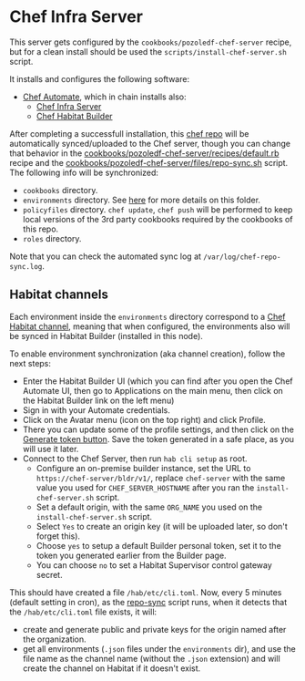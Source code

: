 # Chef Infra Server

This server gets configured by the `cookbooks/pozoledf-chef-server` recipe, but for a
clean install should be used the `scripts/install-chef-server.sh` script.

It installs and configures the following software:

- [Chef Automate](https://docs.chef.io/automate/infra_server/), which in chain installs also:
  - [Chef Infra Server](https://docs.chef.io/server/)
  - [Chef Habitat Builder](https://docs.chef.io/habitat/builder_overview/)

After completing a successfull installation, this [chef repo](https://docs.chef.io/chef_repo/) 
will be automatically synced/uploaded to the Chef server, though you can change that behavior
in the [cookbooks/pozoledf-chef-server/recipes/default.rb](../cookbooks/pozoledf-chef-server/recipes/default.rb) recipe and the
[cookbooks/pozoledf-chef-server/files/repo-sync.sh](../cookbooks/pozoledf-chef-server/files/repo-sync.sh) script. The following info will be synchronized:

- `cookbooks` directory.
- `environments` directory. See [here](#Habitat_channels) for more details on this folder.
- `policyfiles` directory. `chef update`, `chef push` will be performed to keep local
  versions of the 3rd party cookbooks required by the cookbooks of this repo.
- `roles` directory.

Note that you can check the automated sync log at `/var/log/chef-repo-sync.log`.

## Habitat channels

Each environment inside the `environments` directory correspond to a [Chef Habitat channel](https://docs.chef.io/habitat/pkg_promote/#continuous-deployment-using-channels), meaning
that when configured, the environments also will be synced in Habitat Builder (installed
in this node).

To enable environment synchronization (aka channel creation), follow the next steps:
- Enter the Habitat Builder UI (which you can find after you open the Chef Automate UI,
  then go to Applications on the main menu, then click on the Habitat Builder link on the left menu)
- Sign in with your Automate credentials.
- Click on the Avatar menu (icon on the top right) and click Profile.
- There you can update some of the profile settings, and then click on the 
  [Generate token button](https://docs.chef.io/habitat/builder_profile/#create-a-personal-access-token).
  Save the token generated in a safe place, as you will use it later.
- Connect to the Chef Server, then run `hab cli setup` as root.
  - Configure an on-premise builder instance, set the URL to
    `https://chef-server/bldr/v1/`, replace `chef-server` with
    the same value you used for `CHEF_SERVER_HOSTNAME` after you ran
    the `install-chef-server.sh` script.
  - Set a default origin, with the same `ORG_NAME` you used on the
    `install-chef-server.sh` script.
  - Select `Yes` to create an origin key (it will be uploaded later, so don't forget this).
  - Choose `yes` to setup a default Builder personal token, set it to the
    token you generated earlier from the Builder page.
  - You can choose `no` to set a Habitat Supervisor control gateway secret.

This should have created a file `/hab/etc/cli.toml`. Now, every 5 minutes
(default setting in cron), as the [repo-sync](../cookbooks/pozoledf-chef-server/files/repo-sync.sh) script runs, when it detects that the `/hab/etc/cli.toml` file
exists, it will:
- create and generate public and private keys for the origin named after the organization. 
- get all environments (`.json` files under the `environments` dir), and use
the file name as the channel name (without the `.json` extension) and will create the
channel on Habitat if it doesn't exist.
